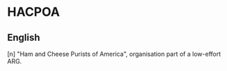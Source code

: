# HACPOA
## English

[n] "Ham and Cheese Purists of America", organisation part of a low-effort ARG.